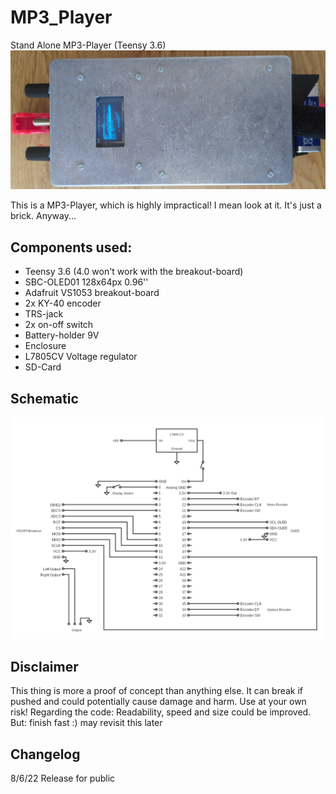 # MP3_Player
Stand Alone MP3-Player (Teensy 3.6)
![Finished Project](https://github.com/MoldyTomato/MP3_Player/blob/main/1.jpg)

This is a MP3-Player, which is highly impractical! I mean look at it. It's just a brick. Anyway...

## Components used:
- Teensy 3.6 (4.0 won't work with the breakout-board)
- SBC-OLED01 128x64px 0.96''
- Adafruit VS1053 breakout-board
- 2x KY-40 encoder
- TRS-jack
- 2x on-off switch
- Battery-holder 9V
- Enclosure
- L7805CV Voltage regulator
- SD-Card
## Schematic
![Schematic](https://github.com/MoldyTomato/MP3_Player/blob/main/Teensy%20MP3%20Player.png)
## Disclaimer

This thing is more a proof of concept than anything else. It can break if pushed and could potentially cause damage and harm. Use at your own risk!
Regarding the code: Readability, speed and size could be improved. But: finish fast :) may revisit this later 

## Changelog

8/6/22 Release for public

